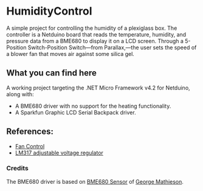 # HumidityControl

A simple project for controlling the humidity of a plexiglass box.
The controller is a Netduino board that reads the temperature, humidity, and pressure data from a BME680 to display it on a LCD screen.
Through a 5-Position Switch-Position Switch—from Parallax,—the user sets the speed of a blower fan that moves air against some silica gel.

## What you can find here

A working project targeting the .NET Micro Framework v4.2 for Netduino, along with:

- A BME680 driver with no support for the heating functionality.
- A Sparkfun Graphic LCD Serial Backpack driver.

## References:

- [Fan Control](https://www.arduined.eu/arduino-pwm-pc-fan-control/)
- [LM317 adjustable voltage regulator](https://microcontrollerslab.com/lm317-adjustable-voltage-regulator/)

### Credits

The BME680 driver is based on [BME680 Sensor](https://github.com/georgemathieson/bme680) of [George Mathieson](https://github.com/georgemathieson).